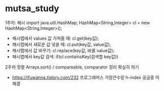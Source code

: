 # mutsa_study


1주차: 해시
import java.util.HashMap;
HashMap<String,Integer> cl = new HashMap<String,Integer>();
- 해시맵에서 values 값 가져올 때: cl.get(key값);
- 해시맵에서 새로운 값 넣을 떼: cl.put(key값, value값);
- 해시맵에서 값 바꾸기: cl.replace(key값, 바꿀 value값);
- 해시맵에서 key값 검색: if(cl.containsKey(검색할 key값))


2주차 정렬
Arrays.sort() / compareable, comparator 정리 확실히 하기
- https://ifuwanna.tistory.com/232
프로그래머스 가장큰수랑 h-index 궁금증 미해결
